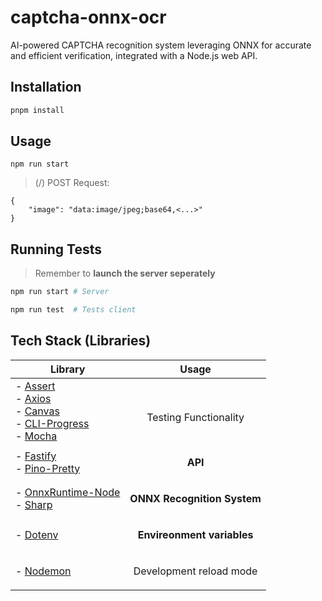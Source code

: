 # captcha-onnx-ocr
AI-powered CAPTCHA recognition system leveraging ONNX for accurate and efficient verification, integrated with a Node.js web API.


## Installation
```sh
pnpm install
```

## Usage
```
npm run start
```
> (/) POST Request:
```
{
    "image": "data:image/jpeg;base64,<...>"
}
```

## Running Tests
> Remember to **launch the server seperately**
```sh
npm run start # Server
```
```sh
npm run test  # Tests client
```

## Tech Stack (Libraries)

| Library                                                                                                                                                                                                                                                                  | Usage                                             |
| ------------------------------------------------------------------------------------------------------------------------------------------------------------------------------------------------------------------------------------------------------------------------ | ------------------------------------------------- |
| - [Assert](https://www.npmjs.com/package/assert)<br>- [Axios](https://www.npmjs.com/package/axios)<br>- [Canvas](https://www.npmjs.com/package/canvas)<br>- [CLI-Progress](https://www.npmjs.com/package/cli-progress)<br>- [Mocha](https://www.npmjs.com/package/mocha) | <br><p align="center">Testing Functionality</p>   |
| - [Fastify](https://www.npmjs.com/package/fastify)<br>- [Pino-Pretty](https://www.npmjs.com/package/pino-pretty)                                                                                                                                                         | <p align="center">**API**</p>                     |
| - [OnnxRuntime-Node](https://www.npmjs.com/package/onnxruntime-node)<br>- [Sharp](https://www.npmjs.com/package/sharp)                                                                                                                                                   | <p align="center">**ONNX Recognition System**</p> |
| - [Dotenv](https://www.npmjs.com/package/dotenv)                                                                                                                                                                                                                         | <p align="center">**Envireonment variables**</p>  |
| - [Nodemon](https://www.npmjs.com/package/nodemon)                                                                                                                                                                                                                       | <p align="center">Development reload mode</p>     |
